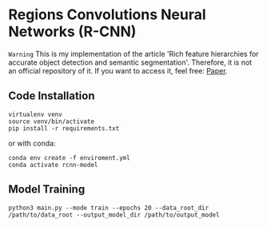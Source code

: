 # Regions Convolutions Neural Networks (R-CNN)

`Warning` This is my implementation of the article 'Rich feature hierarchies for accurate object detection and semantic segmentation'. Therefore, it is not an official repository of it. If you want to access it, feel free: [Paper](https://arxiv.org/pdf/1311.2524.pdf).

## Code Installation

```
virtualenv venv
source venv/bin/activate
pip install -r requirements.txt
```

or with conda:

```
conda env create -f enviroment.yml
conda activate rcnn-model
```

## Model Training

```
python3 main.py --mode train --epochs 20 --data_root_dir /path/to/data_root --output_model_dir /path/to/output_model
```
